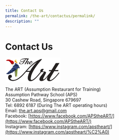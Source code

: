 ```yaml
---
title: Contact Us
permalink: /the-art/contactus/permalink/
description: ""
---
```

Contact Us
==========

<img src="/images/The%20ART%20Logo.png" style="width:35%" align=left>

<br clear="left">

The ART (Assumption Restaurant for Training)<br>
Assumption Pathway School (APS)<br>
30 Cashew Road, Singapore 679697<br>
Tel: 6892 6187 (During The ART operating hours)<br>
Email: [the.art.aps@gmail.com](mailto:the.art.aps@gmail.com)<br>
Facebook: [https://www.facebook.com/APStheART/](https://www.facebook.com/APStheART/)<br>
Instagram: [https://www.instagram.com/apstheart/](https://www.instagram.com/apstheart/%C2%A0)